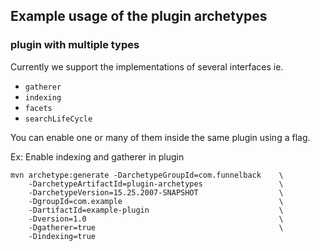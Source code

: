 
## Example usage of the plugin archetypes


### plugin with multiple types

Currently we support the implementations of several interfaces ie. 

- `gatherer` 
- `indexing` 
- `facets` 
- `searchLifeCycle`

You can enable one or many of them inside the same plugin using a flag.

Ex: Enable indexing and gatherer in plugin

```
mvn archetype:generate -DarchetypeGroupId=com.funnelback    \
    -DarchetypeArtifactId=plugin-archetypes                 \
    -DarchetypeVersion=15.25.2007-SNAPSHOT                  \
    -DgroupId=com.example                                   \
    -DartifactId=example-plugin                             \
    -Dversion=1.0                                           \
    -Dgatherer=true                                         \
    -Dindexing=true
```
